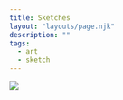 ```yaml
---
title: Sketches
layout: "layouts/page.njk"
description: ""
tags:
  - art
  - sketch
---
```


<img src="cheetah.png">
